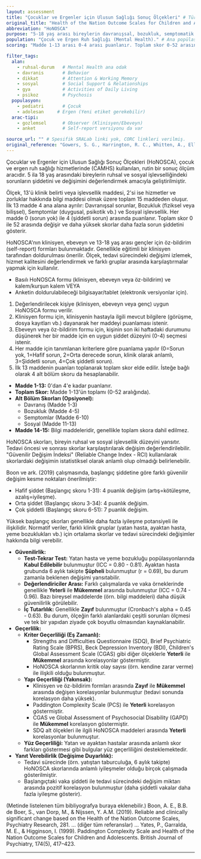 ```yaml
---
layout: assessment
title: "Çocuklar ve Ergenler için Ulusun Sağlığı Sonuç Ölçekleri" # Türkçe'ye çevrilmiş başlık
original_title: "Health of the Nation Outcome Scales for Children and Adolescents"
abbreviation: "HoNOSCA"
purpose: "5-18 yaş arası bireylerin davranışsal, bozukluk, semptomatik ve sosyal alanlardaki işlevsellik düzeylerini ölçmek için kullanılan 15 maddelik bir ankettir. 13-18 yaş arası bireyler tarafından öz-bildirim versiyonu kullanılabilir."
population: "Çocuk ve Ergen Ruh Sağlığı (Mental Health)." # Ana popülasyon
scoring: "Madde 1-13 arası 0-4 arası puanlanır. Toplam skor 0-52 arasındadır. Yüksek skor daha fazla sorunu gösterir. 4 alt bölüm skoru (Davranış, Bozukluk, Semptomlar, Sosyal) hesaplanabilir."

filter_tags:
  alan:
    - ruhsal-durum   # Mental Health ana odak
    - davranis       # Behavior
    - dikkat         # Attention & Working Memory
    - sosyal         # Social Support & Relationships
    - gya            # Activities of Daily Living
    - psikoz         # Psychosis
  populasyon:
    - pediatri       # Çocuk
    - adolesan     # Ergen (Yeni etiket gerekebilir)
  arac-tipi:
    - gozlemsel      # Observer (Klinisyen/Ebeveyn)
    - anket          # Self-report versiyonu da var

source_url: "" # Spesifik SRALab linki yok, CORC linkleri verilmiş.
original_reference: "Gowers, S. G., Harrington, R. C., Whitten, A., Elliot, P., Beevor, A., Wing, J. & Jezzard, R. (1999). Brief scale for measuring the outcomes of emotional and behavioral disorders in children. British Journal of Psychiatry, 174, 413-416."
---
```





Çocuklar ve Ergenler için Ulusun Sağlığı Sonuç Ölçekleri (HoNOSCA), çocuk ve ergen ruh sağlığı hizmetlerinde (CAMHS) kullanılan, rutin bir sonuç ölçüm aracıdır. 5 ila 18 yaş arasındaki bireylerin ruhsal ve sosyal işlevselliğindeki sorunların şiddetini ve değişimini değerlendirmek amacıyla geliştirilmiştir.

Ölçek, 13'ü klinik belirti veya işlevsellik maddesi, 2'si ise hizmetler ve zorluklar hakkında bilgi maddesi olmak üzere toplam 15 maddeden oluşur. İlk 13 madde 4 ana alana ayrılır: Davranışsal sorunlar, Bozukluk (fiziksel veya bilişsel), Semptomlar (duygusal, psikotik vb.) ve Sosyal işlevsellik. Her madde 0 (sorun yok) ile 4 (şiddetli sorun) arasında puanlanır. Toplam skor 0 ile 52 arasında değişir ve daha yüksek skorlar daha fazla sorun şiddetini gösterir.

HoNOSCA'nın klinisyen, ebeveyn ve 13-18 yaş arası gençler için öz-bildirim (self-report) formları bulunmaktadır. Genellikle eğitimli bir klinisyen tarafından doldurulması önerilir. Ölçek, tedavi sürecindeki değişimi izlemek, hizmet kalitesini değerlendirmek ve farklı gruplar arasında karşılaştırmalar yapmak için kullanılır.


*   Basılı HoNOSCA formu (klinisyen, ebeveyn veya öz-bildirim) ve kalem/kurşun kalem VEYA
*   Anketin doldurulabileceği bilgisayar/tablet (elektronik versiyonlar için).


1.  Değerlendirilecek kişiye (klinisyen, ebeveyn veya genç) uygun HoNOSCA formu verilir.
2.  Klinisyen formu için, klinisyenin hastayla ilgili mevcut bilgilere (görüşme, dosya kayıtları vb.) dayanarak her maddeyi puanlaması istenir.
3.  Ebeveyn veya öz-bildirim formu için, kişinin son iki haftadaki durumunu düşünerek her bir madde için en uygun şiddet düzeyini (0-4) seçmesi istenir.
4.  Her madde için tanımlanan kriterlere göre puanlama yapılır (0=Sorun yok, 1=Hafif sorun, 2=Orta derecede sorun, klinik olarak anlamlı, 3=Şiddetli sorun, 4=Çok şiddetli sorun).
5.  İlk 13 maddenin puanları toplanarak toplam skor elde edilir. İsteğe bağlı olarak 4 alt bölüm skoru da hesaplanabilir.


*   **Madde 1-13:** 0'dan 4'e kadar puanlanır.
*   **Toplam Skor:** Madde 1-13'ün toplamı (0-52 aralığında).
*   **Alt Bölüm Skorları (Opsiyonel):**
    *   Davranış (Madde 1-3)
    *   Bozukluk (Madde 4-5)
    *   Semptomlar (Madde 6-10)
    *   Sosyal (Madde 11-13)
*   **Madde 14-15:** Bilgi maddeleridir, genellikle toplam skora dahil edilmez.


HoNOSCA skorları, bireyin ruhsal ve sosyal işlevsellik düzeyini yansıtır. Tedavi öncesi ve sonrası skorlar karşılaştırılarak değişim değerlendirilebilir. "Güvenilir Değişim İndeksi" (Reliable Change Index - RCI) kullanılarak skorlardaki değişimin istatistiksel olarak anlamlı olup olmadığı belirlenebilir.

Boon ve ark. (2019) çalışmasında, başlangıç şiddetine göre farklı güvenilir değişim kesme noktaları önerilmiştir:
*   Hafif şiddet (Başlangıç skoru 1-31): 4 puanlık değişim (artış=kötüleşme, azalış=iyileşme).
*   Orta şiddet (Başlangıç skoru 3-34): 4 puanlık değişim.
*   Çok şiddetli (Başlangıç skoru 6-51): 7 puanlık değişim.

Yüksek başlangıç skorları genellikle daha fazla iyileşme potansiyeli ile ilişkilidir. Normatif veriler, farklı klinik gruplar (yatan hasta, ayaktan hasta, yeme bozuklukları vb.) için ortalama skorlar ve tedavi sürecindeki değişimler hakkında bilgi verebilir.


*   **Güvenilirlik:**
    *   **Test-Tekrar Test:** Yatan hasta ve yeme bozukluğu popülasyonlarında **Kabul Edilebilir** bulunmuştur (ICC = 0.80 - 0.81). Ayaktan hasta grubunda 6 aylık takipte **Şüpheli** bulunmuştur (r = 0.69), bu durum zamanla beklenen değişimi yansıtabilir.
    *   **Değerlendiriciler Arası:** Farklı çalışmalarda ve vaka örneklerinde genellikle **Yeterli** ile **Mükemmel** arasında bulunmuştur (ICC = 0.74 - 0.96). Bazı bireysel maddelerde (örn. bilgi maddeleri) daha düşük güvenilirlik görülebilir.
    *   **İç Tutarlılık:** Genellikle **Zayıf** bulunmuştur (Cronbach's alpha = 0.45 - 0.63). Bu durum, ölçeğin farklı alanlardaki çeşitli sorunları ölçmesi ve tek bir yapıdan ziyade çok boyutlu olmasından kaynaklanabilir.
*   **Geçerlilik:**
    *   **Kriter Geçerliliği (Eş Zamanlı):**
        *   Strengths and Difficulties Questionnaire (SDQ), Brief Psychiatric Rating Scale (BPRS), Beck Depression Inventory (BDI), Children's Global Assessment Scale (CGAS) gibi diğer ölçeklerle **Yeterli** ile **Mükemmel** arasında korelasyonlar göstermiştir.
        *   HoNOSCA skorlarının kritik olay sayısı (örn. kendine zarar verme) ile ilişkili olduğu bulunmuştur.
    *   **Yapı Geçerliliği (Yakınsak):**
        *   Klinisyen ve öz-bildirim formları arasında **Zayıf** ile **Mükemmel** arasında değişen korelasyonlar bulunmuştur (tedavi sonunda korelasyon daha yüksek).
        *   Paddington Complexity Scale (PCS) ile **Yeterli** korelasyon göstermiştir.
        *   CGAS ve Global Assessment of Psychosocial Disability (GAPD) ile **Mükemmel** korelasyon göstermiştir.
        *   SDQ alt ölçekleri ile ilgili HoNOSCA maddeleri arasında **Yeterli** korelasyonlar bulunmuştur.
    *   **Yüz Geçerliliği:** Yatan ve ayaktan hastalar arasında anlamlı skor farkları göstermesi gibi bulgular yüz geçerliliğini desteklemektedir.
*   **Yanıt Verebilirlik (Değişime Duyarlılık):**
    *   Tedavi sürecinde (örn. yatıştan taburculuğa, 6 aylık takipte) HoNOSCA skorlarında anlamlı iyileşmeler olduğu birçok çalışmada gösterilmiştir.
    *   Başlangıçtaki vaka şiddeti ile tedavi sürecindeki değişim miktarı arasında pozitif korelasyon bulunmuştur (daha şiddetli vakalar daha fazla iyileşme gösterir).


(Metinde listelenen tüm bibliyografya buraya eklenebilir.)
Boon, A. E., B.B. de Boer, S., van Dorp, M., & Nijssen, Y. A.M. (2019). Reliable and clinically significant change based on the Health of the Nation Outcome Scales, Psychiatry Research, 281.
... (diğer tüm referanslar) ...
Yates, P., Garralda, M. E., & Higginson, I. (1999). Paddington Complexity Scale and Health of the Nation Outcome Scales for Children and Adolescents. British Journal of Psychiatry, 174(5), 417–423.

---